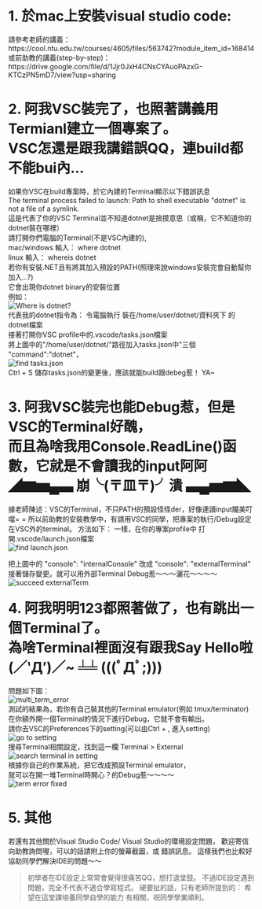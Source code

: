
<h1>
   1. 於mac上安裝visual studio code:
</h1>
<p>
   請參考老師的講義：</br>
   https://cool.ntu.edu.tw/courses/4605/files/563742?module_item_id=168414</br>
   或前助教的講義(step-by-step)：</br>
   https://drive.google.com/file/d/1Jjr0JxH4CNsCYAuoPAzxG-KTCzPN5mD7/view?usp=sharing</br>
</p>
<h1>
   2. 阿我VSC裝完了，也照著講義用Termianl建立一個專案了。</br>
   VSC怎還是跟我講錯誤QQ，連build都不能bui內...
</h1>
<p>   
   如果你VSC在build專案時，於它內建的Terminal顯示以下錯誤訊息</br>
   The terminal process failed to launch: Path to shell executable "dotnet" is not a file of a symlink.</br>
   這是代表了你的VSC Terminal並不知道dotnet是捨摸意思（或稱，它不知道你的dotnet裝在哪裡）</br>
   請打開你們電腦的Terminal(不是VSC內建的),</br>
   mac/windows 輸入： where dotnet</br>
   linux 輸入： whereis dotnet</br>
   若你有安裝.NET且有將其加入預設的PATH(照理來說windows安裝完會自動幫你加入...?)</br>
   它會出現你dotnet binary的安裝位置</br>
   例如：</br>
   <img src="https://imgur.com/b4koOZ0.jpg"
     alt="Where is dotnet?"
     style="float: left; margin-right: 10px;" /> </br>
   代表我的dotnet指令為： 令電腦執行 裝在/home/user/dotnet/資料夾下 的dotnet檔案</br>
   接著打開你VSC profile中的.vscode/tasks.json檔案 </br>
   將上圖中的"/home/user/dotnet/"路徑加入tasks.json中"三個</br>
   "command":"dotnet"，</br>
   <img src="https://imgur.com/XAzHvRF.jpg"
     alt="find tasks.json"
     style="float: left; margin-right: 10px;" /> </br>
   Ctrl + S 儲存tasks.json的變更後，應該就能build跟debeg惹！ YA~</br>
</p>    
<h1>
   3. 阿我VSC裝完也能Debug惹，但是VSC的Terminal好醜，</br>
   而且為啥我用Console.ReadLine()函數，它就是不會讀我的input阿阿</br>
   ◢▆▅▄▃ 崩╰(〒皿〒)╯潰 ▃▄▅▆◣
</h1>
<p>
   據老師陳述：VSC的Terminal，不只PATH的預設怪怪der，好像連讀input隴美叮噹= =
   所以前助教的安裝教學中，有請用VSC的同學，把專案的執行/Debug設定在VSC外的terminal。
   方法如下：
   一樣，在你的專案profile中 打開.vscode/launch.json檔案</br>
   <img src="https://imgur.com/KzH5Feb.jpg"
     alt="find launch.json"
     style="float: left; margin-right: 10px;" /> </br>
     
   把上圖中的
   "console": "internalConsole" 
   改成
   "console": "externalTerminal"  
   接著儲存變更。就可以用外部Terminal Debug惹～～～灑花～～～～
   <img src="https://imgur.com/cRe3X6l.jpg"
     alt="succeed externalTerm"
     style="float: left; margin-right: 10px;" /> </br>
</p>   
<h1>
4. 阿我明明123都照著做了，也有跳出一個Terminal了。</br>
   為啥Terminal裡面沒有跟我Say Hello啦</br>
   (／‵Д′)／~ ╧╧ (((ﾟДﾟ;)))</br>
</h1>
   問題如下圖： </br>
   <img src="https://imgur.com/RGFomYU.jpg"
     alt="multi_term_error"
     style="float: left; margin-right: 10px;" /> </br>
   測試的結果為，若你有自己裝其他的Terminal emulator(例如 tmux/terminator)</br>
   在你額外開一個Terminal的情況下進行Debug，它就不會有輸出。</br>
   請你去VSC的Preferences下的setting(可以由Ctrl + , 進入setting)</br>
   <img src="https://imgur.com/H4kvWUn.jpg"
     alt="go to setting"
     style="float: left; margin-right: 10px;" /> </br>
   搜尋Terminal相關設定，找到這一欄 Terminal > External</br>
   <img src="https://imgur.com/haboeAG.jpg"
    alt="search terminal in setting"
    style="float: left; margin-right: 10px;" /> </br>
   根據你自己的作業系統，把它改成預設Terminal emulator，</br>
   就可以在開一堆Terminal時開心？的Debug惹～～～～</br>
   <img src="https://imgur.com/hZUc4gH"
    alt="term error fixed"
    style="float: left; margin-right: 10px;" /> </br>

<h1>
5. 其他
</h1>
<p>
   若還有其他關於Visual Studio Code/ Visual Studio的環境設定問題，
   歡迎寄信向助教詢問喔，可以的話請附上你的螢幕截圖，或 錯誤訊息。
   這樣我們也比較好協助同學們解決IDE的問題～～
</p>   
  
>   初學者在IDE設定上常常會覺得很痛苦QQ，想打退堂鼓。
>   不過IDE設定遇到問題，完全不代表不適合學寫程式。
>   硬要扯的話，只有老師所提到的：
>   希望在這堂課培養同學自學的能力
   有相關，祝同學學業順利。

   
